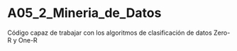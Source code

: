 # A05_2_Mineria_de_Datos
Código capaz de trabajar con los algoritmos de clasificación de datos Zero-R y One-R
